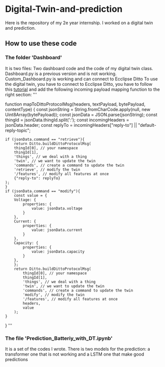 # Digital-Twin-and-prediction

Here is the repository of my 2e year internship.
I worked on a digital twin and prediction.

## How to use these code

### The folder 'Dashboard'
It is two files: Two dashboard code and the code of my digital twin class. Dashboard.py is a previous version and is not working. Custom_Dashboard.py is working and can connect to Ecclipse Ditto 
To use the digital twin, you have to connect to Ecclipse Ditto, you have to follow this [tutorial](https://www.hivemq.com/blog/hands-on-guide-using-mqtt-hivemq-eclipse-ditto-digital-twins-iiot/) and add the following incoming payload mapping function to the right section:
'''

function mapToDittoProtocolMsg(headers, textPayload, bytePayload, contentType) {
    const jsonString = String.fromCharCode.apply(null, new Uint8Array(bytePayload));
    const jsonData = JSON.parse(jsonString); 
    const thingId = jsonData.thingId.split(':');
    const incomingHeaders = jsonData.header; 
    const replyTo = incomingHeaders["reply-to"] || "default-reply-topic";
    
    if (jsonData.command == "retrieve"){
        return Ditto.buildDittoProtocolMsg(
        thingId[0], // your namespace 
        thingId[1], 
        'things', // we deal with a thing
        'twin', // we want to update the twin
        'commands', // create a command to update the twin
        'retrieve', // modify the twin
        '/features', // modify all features at once
        {"reply-to": replyTo}
    );
    }
    if (jsonData.command == "modify"){
        const value = { 
        Voltage: { 
            properties: { 
                value: jsonData.voltage 
            } 
        },
        Current: { 
            properties: { 
                value: jsonData.current 
            } 
        }, 
		Capacity: { 
            properties: { 
                value: jsonData.capacity 
            } 
        },   
        };    
        return Ditto.buildDittoProtocolMsg(
            thingId[0], // your namespace 
            thingId[1], 
            'things', // we deal with a thing
            'twin', // we want to update the twin
            'commands', // create a command to update the twin
            'modify', // modify the twin
            '/features', // modify all features at once
            headers, 
            value
        );    
    }

}
'''

### The file 'Prediction_Batteriy_with_DT.ipynb'

It is a set of the codes I wrote. There is two models for the prediction: a transformer one that is not working and a LSTM one that make good predictions 
